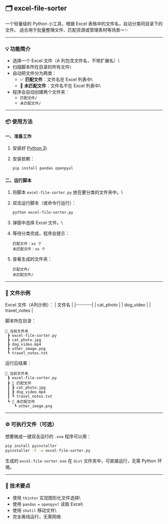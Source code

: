 ## 🗂️ excel-file-sorter

一个轻量级的 Python 小工具，根据 Excel
表格中的文件名，自动分类同目录下的文件。
适合用于批量整理文件、匹配资源或管理素材等场景～✨

------------------------------------------------------------------------

### 💡 功能简介

-   选择一个 Excel 文件（A 列包含文件名，不带扩展名）\
-   扫描脚本所在目录的所有文件\
-   自动把文件分为两类：
    -   ✅ **匹配文件**：文件名在 Excel 列表中\
    -   🚫 **未匹配文件**：文件名不在 Excel 列表中\
-   程序会自动创建两个文件夹：
    -   `匹配文件/`
    -   `未匹配文件/`

------------------------------------------------------------------------

### 📦 使用方法

#### 一、准备工作

1.  安装好 [Python 3](https://www.python.org/downloads/)\

2.  安装依赖：

    ``` bash
    pip install pandas openpyxl
    ```

#### 二、运行脚本

1.  将脚本 `excel-file-sorter.py` 放在要分类的文件夹中。\

2.  双击运行脚本（或命令行运行）：

    ``` bash
    python excel-file-sorter.py
    ```

3.  弹窗中选择 Excel 文件。\

4.  等待分类完成，程序会提示：

        匹配文件：xx 个
        未匹配文件：xx 个

5.  查看生成的文件夹：

        匹配文件/
        未匹配文件/

------------------------------------------------------------------------

### 🧩 文件示例

Excel 文件（A列示例）： \| 文件名 \| \|--------\| \| cat_photo \| \|
dog_video \| \| travel_notes \|

脚本所在目录：

    📁 当前文件夹
     ┣ excel-file-sorter.py
     ┣ cat_photo.jpg
     ┣ dog_video.mp4
     ┣ other_image.png
     ┗ travel_notes.txt

运行后结果：

    📁 当前文件夹
     ┣ excel-file-sorter.py
     ┣ 📁 匹配文件
     ┃ ┣ cat_photo.jpg
     ┃ ┣ dog_video.mp4
     ┃ ┗ travel_notes.txt
     ┗ 📁 未匹配文件
        ┗ other_image.png

------------------------------------------------------------------------

### ⚙️ 可执行文件（可选）

想要做成一键双击运行的 `.exe` 程序可以用：

``` bash
pip install pyinstaller
pyinstaller -F -w excel-file-sorter.py
```

生成的 `excel-file-sorter.exe` 在 `dist` 文件夹中，可直接运行，无需
Python 环境。

------------------------------------------------------------------------

### 🐼 技术要点

-   使用 `tkinter` 实现图形化文件选择\
-   使用 `pandas` + `openpyxl` 读取 Excel\
-   使用 `shutil` 移动文件\
-   完全离线运行，无需网络
